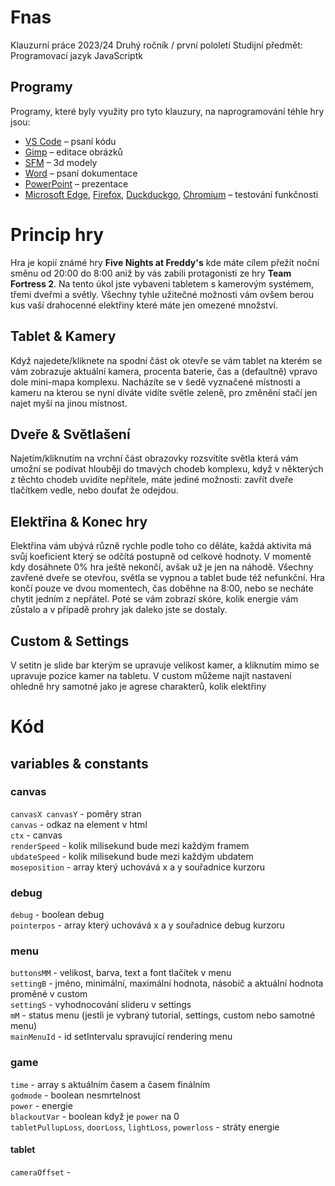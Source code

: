 # Fnas
Klauzurní práce 2023/24
Druhý ročník / první pololetí
Studijní předmět: Programovací jazyk JavaScriptk
## Programy
Programy, které byly využity pro tyto klauzury, na naprogramování téhle hry jsou:
-	[VS Code](https://code.visualstudio.com/) – psaní kódu 
-	[Gimp](https://www.gimp.org/) – editace obrázků
-	[SFM](https://www.sourcefilmmaker.com/) – 3d modely
-	[Word](https://www.microsoft.com/cs-cz/microsoft-365/word) – psaní dokumentace
-	[PowerPoint](https://www.microsoft.com/cs-cz/microsoft-365/powerpoint) – prezentace
-	[Microsoft Edge](https://www.microsoft.com/cs-cz/edge/), [Firefox](https://www.mozilla.org/), [Duckduckgo](https://duckduckgo.com/), [Chromium](https://www.chromium.org/) – testování funkčnosti
# Princip hry
Hra je kopií známé hry **Five Nights at Freddy's** kde máte cílem přežít  noční směnu od 20:00 do 8:00 aniž by vás zabili protagonisti ze hry **Team Fortress 2**. Na tento úkol jste vybaveni tabletem s kamerovým systémem, třemi dveřmi a světly. Všechny tyhle užitečné možnosti vám ovšem berou kus vaší drahocenné elektřiny které máte jen omezené množství.
## Tablet & Kamery 
Když najedete/kliknete na spodní část ok otevře se vám tablet na kterém se vám zobrazuje aktuální kamera, procenta baterie, čas a (defaultně) vpravo dole mini-mapa komplexu.
Nacházíte se v šedě vyznačené místnosti a kameru na kterou se nyní díváte vidíte světle zeleně, pro změnění stačí jen najet myší na jinou místnost.
## Dveře & Světlašení
Najetím/kliknutím na vrchní část obrazovky rozsvítíte světla která vám umožní se podívat hlouběji do tmavých chodeb komplexu, když v některých z těchto chodeb uvidíte nepřítele, máte jediné možnosti: zavřít dveře tlačítkem vedle, nebo doufat že odejdou. 
## Elektřina & Konec hry
Elektřina vám ubývá různě rychle podle toho co děláte, každá aktivita má svůj koeficient který se odčítá postupně od celkové hodnoty. 
V momentě kdy dosáhnete 0% hra ještě nekončí, avšak už je jen na náhodě. Všechny zavřené dveře se otevřou, světla se vypnou a tablet bude též nefunkční.
Hra končí pouze ve dvou momentech, čas doběhne na 8:00, nebo se necháte chytit jedním z nepřátel. 
Poté se vám zobrazí skóre, kolik energie vám zůstalo a v případě prohry jak daleko jste se dostaly.
## Custom & Settings
V setitn je slide bar kterým se upravuje velikost kamer, a kliknutím mimo se upravuje pozice kamer na tabletu.
V custom  můžeme najít nastavení ohledně hry samotné jako je agrese charakterů, kolik elektřiny
# Kód
## variables & constants
### canvas
`canvasX canvasY` - poměry stran <br> 
`canvas` - odkaz na element v html <br>
`ctx` - canvas <br>
`renderSpeed` - kolik milisekund bude mezi každým framem <br>
`ubdateSpeed` - kolik milisekund bude mezi každým ubdatem <br>
`moseposition` - array který uchovává x a y souřadnice kurzoru <br>
### debug
`debug` - boolean debug <br>
`pointerpos` - array který uchovává x a y souřadnice debug kurzoru <br>
### menu
`buttonsMM` - velikost, barva, text a font tlačítek v menu <br>
`settingB` - jméno, minimální, maximální hodnota, násobič a aktuální hodnota proměné v custom <br>
`settingS` - vyhodnocování slideru v settings <br>
`mM` - status menu (jestli je vybraný tutorial, settings, custom nebo samotné menu) <br>
`mainMenuId` - id setIntervalu spravující rendering menu <br>
### game
`time` - array s aktuálním časem a časem finálním <br>
`godmode` - boolean nesmrtelnost <br>
`power` - energie <br>
`blackoutVar` - boolean když je `power` na 0  <br>
`tabletPullupLoss`, `doorLoss`, `lightLoss`, `powerloss` - stráty energie <br>
#### tablet
`cameraOffset` - 
